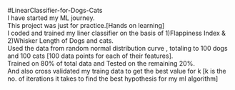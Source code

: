#LinearClassifier-for-Dogs-Cats  
I have started my ML journey.   
This project was just for practice.[Hands on learning]  
I coded and trained my liner classifier on the basis of 1)Flappiness Index & 2)Whisker Length of Dogs and cats.  
Used the data from random normal distribution curve , totaling to 100 dogs and 100 cats [100 data points for each of their features].  
Trained on 80% of total data and Tested on the remaining 20%.  
And also cross validated my traing data to get the best value for k [k is the no. of iterations it takes to find the best hypothesis for my ml algorithm]  
